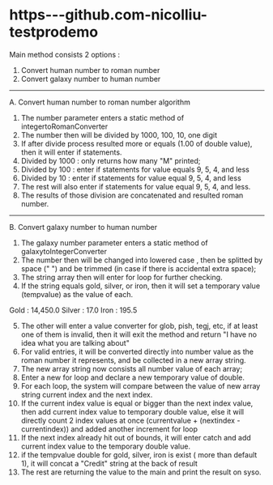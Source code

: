 # https---github.com-nicolliu-testprodemo

Main method consists 2 options :
1. Convert human number to roman number
2. Convert galaxy number to human number

********************************************************************************************************************************************

A. Convert human number to roman number algorithm

1. The number parameter enters a static method of integertoRomanConverter
2. The number then will be divided by 1000, 100, 10, one digit
3. If after divide process resulted more or equals (1.00 of double value), then it will enter if statements.
4. Divided by 1000 : only returns how many "M" printed;
5. Divided by 100 : enter if statements for value equals 9, 5, 4, and less
6. Divided by 10 : enter if statements for value equal 9, 5, 4, and less
7. The rest will also enter if statements for value equal 9, 5, 4, and less.
9. The results of those division are concatenated and resulted roman number.

********************************************************************************************************************************************

B. Convert galaxy number to human number

1. The galaxy number parameter enters a static method of galaxytoIntegerConverter
2. The number then will be changed into lowered case , then be splitted by space (" ") and be trimmed (in case if there is accidental extra space);
3. The string array then will enter for loop for further checking.
4. If the string equals gold, silver, or iron, then it will set a temporary value (tempvalue) as the value of each.

Gold : 14,450.0 
Silver : 17.0
Iron : 195.5

5. The other will enter a value converter for glob, pish, tegj, etc, if at least one of them is invalid, then it will exit the method and return "I have no idea what you are talking about"
6. For valid entries, it will be converted directly into number value as the roman number it represents, and be collected in a new array string.
7. The new array string now consists all number value of each array;
8. Enter a new for loop and declare a new temporary value of double.
9. For each loop, the system will compare between the value of new array string current index and the next index.
10. If the current index value is equal or bigger than the next index value, then add current index value to temporary double value, else it will directly count 2 index values at once (currentvalue + (nextindex - currentindex)) and added another increment for loop 
11. If the next index already hit out of bounds, it will enter catch and add current index value to the temporary double value.
12. if the tempvalue double for gold, silver, iron is exist ( more than default 1), it will concat a "Credit" string at the back of result
13. The rest are returning the value to the main and print the result on syso.
